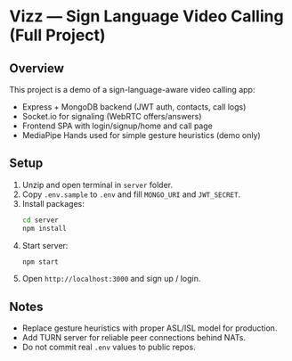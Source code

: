 # Vizz — Sign Language Video Calling (Full Project)

## Overview
This project is a demo of a sign-language-aware video calling app:
- Express + MongoDB backend (JWT auth, contacts, call logs)
- Socket.io for signaling (WebRTC offers/answers)
- Frontend SPA with login/signup/home and call page
- MediaPipe Hands used for simple gesture heuristics (demo only)

## Setup
1. Unzip and open terminal in `server` folder.
2. Copy `.env.sample` to `.env` and fill `MONGO_URI` and `JWT_SECRET`.
3. Install packages:
   ```bash
   cd server
   npm install
   ```
4. Start server:
   ```bash
   npm start
   ```
5. Open `http://localhost:3000` and sign up / login.

## Notes
- Replace gesture heuristics with proper ASL/ISL model for production.
- Add TURN server for reliable peer connections behind NATs.
- Do not commit real `.env` values to public repos.
